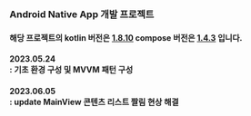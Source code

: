 ### Android Native App 개발 프로젝트

<p>
  <h4>해당 프로젝트의 kotlin 버전은 <u>1.8.10</u> compose 버전은 <u>1.4.3</u> 입니다.</h4>
</p>

<p>
  <h4>2023.05.24<br/>
  : 기초 환경 구성 및 MVVM 패턴 구성</h4>
</p>



<p>
  <h4>2023.06.05<br/>
  : update MainView 콘텐츠 리스트 짤림 현상 해결</h4>
</p>